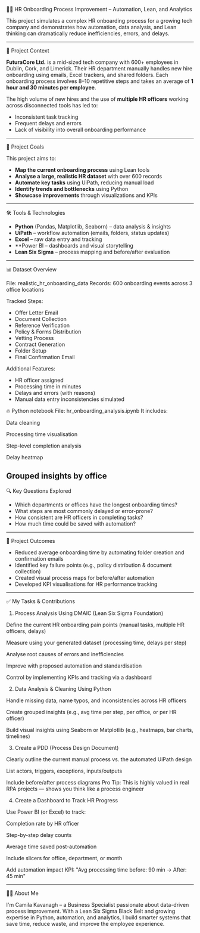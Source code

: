 🧑‍💼 HR Onboarding Process Improvement – Automation, Lean, and Analytics

This project simulates a complex HR onboarding process for a growing tech company and demonstrates how automation, data analysis, and Lean thinking can dramatically reduce inefficiencies, errors, and delays.

---

 🏢 Project Context

**FuturaCore Ltd.** is a mid-sized tech company with 600+ employees in Dublin, Cork, and Limerick. Their HR department manually handles new hire onboarding using emails, Excel trackers, and shared folders. Each onboarding process involves 8–10 repetitive steps and takes an average of **1 hour and 30 minutes per employee**.

The high volume of new hires and the use of **multiple HR officers** working across disconnected tools has led to:
- Inconsistent task tracking
- Frequent delays and errors
- Lack of visibility into overall onboarding performance

---

 🎯 Project Goals

This project aims to:
- **Map the current onboarding process** using Lean tools
- **Analyse a large, realistic HR dataset** with over 600 records
- **Automate key tasks** using UiPath, reducing manual load
- **Identify trends and bottlenecks** using Python
- **Showcase improvements** through visualizations and KPIs

---

 🛠 Tools & Technologies

- **Python** (Pandas, Matplotlib, Seaborn) – data analysis & insights  
- **UiPath** – workflow automation (emails, folders, status updates)  
- **Excel** – raw data entry and tracking  
- **Power BI – dashboards and visual storytelling  
- **Lean Six Sigma** – process mapping and before/after evaluation  

---

📊 Dataset Overview

File: realistic_hr_onboarding_data 
Records: 600 onboarding events across 3 office locations

Tracked Steps:
- Offer Letter Email  
- Document Collection  
- Reference Verification  
- Policy & Forms Distribution  
- Vetting Process  
- Contract Generation  
- Folder Setup  
- Final Confirmation Email

Additional Features:
- HR officer assigned  
- Processing time in minutes  
- Delays and errors (with reasons)  
- Manual data entry inconsistencies simulated

🔥 Python notebook
 File: hr_onboarding_analysis.ipynb
It includes:

Data cleaning

Processing time visualisation

Step-level completion analysis

Delay heatmap

Grouped insights by office
---

🔍 Key Questions Explored

- Which departments or offices have the longest onboarding times?
- What steps are most commonly delayed or error-prone?
- How consistent are HR officers in completing tasks?
- How much time could be saved with automation?

---

 🧪 Project Outcomes

- Reduced average onboarding time by automating folder creation and confirmation emails  
- Identified key failure points (e.g., policy distribution & document collection)  
- Created visual process maps for before/after automation  
- Developed KPI visualisations for HR performance tracking
  

---
 ✅ My Tasks & Contributions

1. Process Analysis Using DMAIC
(Lean Six Sigma Foundation)

Define the current HR onboarding pain points (manual tasks, multiple HR officers, delays)

Measure using your generated dataset (processing time, delays per step)

Analyse root causes of errors and inefficiencies

Improve with proposed automation and standardisation

Control by implementing KPIs and tracking via a  dashboard


2. Data Analysis & Cleaning Using Python


Handle missing data, name typos, and inconsistencies across HR officers

Create grouped insights (e.g., avg time per step, per office, or per HR officer)

Build visual insights using Seaborn or Matplotlib (e.g., heatmaps, bar charts, timelines)

3. Create a PDD (Process Design Document)


Clearly outline the current manual process vs. the automated UiPath design

List actors, triggers, exceptions, inputs/outputs

Include before/after process diagrams
Pro Tip: This is highly valued in real RPA projects — shows you think like a process engineer

4. Create a Dashboard to Track HR Progress

Use Power BI (or Excel) to track:

Completion rate by HR officer

Step-by-step delay counts

Average time saved post-automation

Include slicers for office, department, or month

Add automation impact KPI: "Avg processing time before: 90 min → After: 45 min"


---
🙋‍♀️ About Me

I'm Camila Kavanagh – a Business Specialist passionate about data-driven process improvement. With a Lean Six Sigma Black Belt and growing expertise in Python, automation, and analytics, I build smarter systems that save time, reduce waste, and improve the employee experience.


